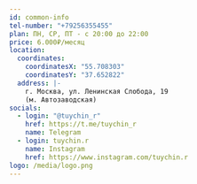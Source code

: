```yaml
---
id: common-info
tel-number: "+79256355455"
plan: ПН, СР, ПТ - с 20:00 до 22:00
price: 6.000₽/месяц
location:
  coordinates:
    coordinatesX: "55.708303"
    coordinatesY: "37.652822"
  address: |-
    г. Москва, ул. Ленинская Слобода, 19
    (м. Автозаводская)
socials:
  - login: "@tuychin_r"
    href: https://t.me/tuychin_r
    name: Telegram
  - login: tuychin.r
    name: Instagram
    href: https://www.instagram.com/tuychin.r
logo: /media/logo.png
---
```

